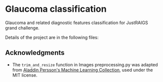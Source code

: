 # Glaucoma classification
Glaucoma and related diagnostic features classification for JustRAIGS grand challenge.

Details of the project are in the following files: 


## Acknowledgments
- The `trim_and_resize` function in Images preprocessing.py was adapted from [Aladdin Persson's Machine Learning Collection](https://github.com/aladdinpersson/Machine-Learning-Collection/tree/master/ML/Kaggles/DiabeticRetinopathy), used under the MIT license.